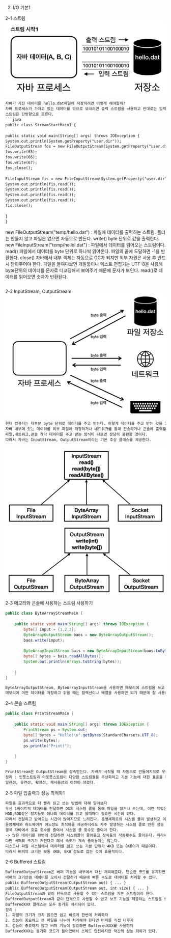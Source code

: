 2. I/O 기본1

2-1 스트림
![img.png](img.png)
```html
자바가 가진 데이터를 hello.dat파일에 저장하려면 어떻게 해야할까?
자바 프로세스가 가지고 있는 데이터를 밖으로 보내려면 출력 스트림을 사용하고 반대로는 입력 스트림을 사용하면 된다.
스트림은 단방향으로 흐른다.
```java
public class StreamStartMain1 {

public static void main(String[] args) throws IOException {
System.out.println(System.getProperty("user.dir"));
FileOutputStream fos = new FileOutputStream(System.getProperty("user.dir")+"/src/main/java/advanced2/inputoutput2/temp/hello.dat");
fos.write(65);
fos.write(66);
fos.write(67);
fos.close();

FileInputStream fis = new FileInputStream(System.getProperty("user.dir")+"/src/main/java/advanced2/inputoutput2/temp/hello.dat");
System.out.println(fis.read());
System.out.println(fis.read());
System.out.println(fis.read());
System.out.println(fis.read());
fis.close();

}
}
```
new FileOutputStream("temp/hello.dat") : 파일에 데이터를 출력하는 스트림. 폴더는 만들지 않고 파일은 없으면 자동으로 만든다.
write() byte 단위로 값을 출력한다.
new FileInputStream("temp/hellol.dat") : 파일에서 데이터를 읽어오는 스트림이다.
read() 파일에서 데이터를 byte 단위로 하나씩 읽어온다. 파일의 끝에 도달하면 -1을 반환한다.
close() 자바에서 내부 객체는 자동으로 GC가 되지만 외부 자원은 사용 후 반드시 닫아주어야 한다.
파일을 들여다보면 개발툴이나 텍스트 편집기는 UTF-8을 사용해 byte단위의 데이터를 문자로 디코딩해서 보여주기 때문에 문자가 보인다.
read()로 데이터를 읽어오면 숫자가 반환된다.
```
```

2-2 InputStream, OutputStream
![img_1.png](img_1.png)

```html
현대 컴퓨터는 대부분 byte 단위로 데이터를 주고 받는다. 이렇게 데이터를 주고 받는 것을 I/O라고 한다.
자바 내부에 있는 데이터를 외부 파일에 저장하거나 네트워크를 통해 전송하거나 콘솔에 출력할때 모두 바이트 단위로 데이터를 주고 받는다.
파일,네트워크,콘솔 각각 데이터를 주고 받는 방식이 다르면 상당히 불편할 것이다.
따라서 자바는 InputStream, OutputStream이라는 기본 추상 클래스를 제공한다.
```
![img_2.png](img_2.png)
![img_3.png](img_3.png)

2-3 메모리와 콘솔에 사용하는 스트림 사용하기

```java
public class ByteArrayStreamMain {

    public static void main(String[] args) throws IOException {
        byte[] input = {1,2,3};
        ByteArrayOutputStream baos = new ByteArrayOutputStream();
        baos.write(input);

        ByteArrayInputStream bais = new ByteArrayInputStream(baos.toByteArray());
        byte[] bytes = bais.readAllBytes();
        System.out.println(Arrays.toString(bytes));
        
    }
}
```
```html
ByteArrayOutputStream, ByteArrayInputStream을 사용하면 메모리에 스트림을 쓰고 읽을 수 있다.
메모리에 어떤 데이터를 저장하고 읽을 때는 컬렉션이나 배열을 사용하면 되기 때문에 잘 사용하지는 않지만 스트림을 간단하게 테스트하거나 스트림의 데이터를 확인하는 용도로 사용된다.
```

2-4 콘솔 스트림

```java
public class PrintStreamMain {

    public static void main(String[] args) throws IOException {
        PrintStream ps = System.out;
        byte[] bytes = "Hello!\n".getBytes(StandardCharsets.UTF_8);
        ps.write(bytes);
        ps.println("Print!");
        
    }
}
```
```html
PrintStream은 OutputStream을 상속받는다. 자바가 시작될 때 자동으로 만들어지므로 우리가 직접 생성하지 않는다.
정리 : 인풋스트림과 아웃풋스트림이 다양한 스트림들을 추상화하고 기본 기능에 대한 표준을 잡아두었기 때문에 개발자는 편리하게 입출력 작업을 수행할 수 있게 되었다.
일관성, 유연성, 확장성, 재사용성의 이점이 생겼다.
```

2-5 파일 입출력과 성능 최적화1
```html
파일을 효과적으로 더 빨리 읽고 쓰는 방법에 대해 알아보자
우선 1바이트씩 데이터를 전달하면 OS의 시스템 콜을 통해 파일을 읽거나 쓰는데, 이런 작업은 상대적으로 무겁다.
HDD,SDD같은 장치들도 하나의 데이터를 읽고 쓸때마다 필요한 시간이 있다.
따라서 전달하고 받아오는 시간이 많아지므로 느려진다. 운영체제로의 시스템 콜이 발생하고 이 자체가 상당한 오버헤드를 유발한다.
운영체제와 하드웨어가 어느정도 최적화를 제공하더라도 자주 발생하는 시스템 콜로 인한 성능 저하는 피할 수 없게 된다.
결국 자바에서 호출 횟수를 줄여서 시스템 콜 횟수도 줄여야 한다.
-> 많은 데이터를 한번에 전달하면 시스템콜이 줄어들고 장치들의 작동횟수도 줄어든다. 따라서 성능을 최적화 할 수 있다.
다만 버퍼의 크기가 커진다고 해서 속도가 계속 줄어들지는 않는다.
디스크나 파일 시스템에서 데이터를 읽고 쓰는 기본 단위가 4KB 또는 8KB이기 때문이다.
따라서 버퍼의 크기는 보통 4KB, 8KB 정도로 잡는 것이 효율적이다.
```

2-6 Buffered 스트림
```html
BufferedOutputStream은 버퍼 기능을 내부에서 대신 처리해준다. 단순한 코드를 유지하면서 버퍼를 사용하는 이점도 함께 누릴 수 있다.
버퍼의 크기만큼 데이터를 모아서 전달하기 때문에 빠른 속도로 데이터를 처리할 수 있다.
public BufferedOutputStream(OutputStream out) { ... }
public BufferedOutputStream(OutputStream out, int size) { ... }
FileOutputStream과 같이 단독으로 사용할 수 있는 스트림을 기본 스트림이라 한다.
BufferedOutputStream과 같이 단독으로 사용할 수 없고 보조 기능을 제공하는 스트림을 보조 스트림이라 한다.
BufferedXXX 클래스는 모두 동기화 처리되어 있다.
정리 : 
1. 파일의 크기가 크지 않으면 쉽고 빠르게 한번에 처리하자
2. 성능이 중요하고 큰 파일을 나누어 처리해야 한다면 버퍼를 직접 다루자
3. 성능이 중요하지 않고 버퍼 기능이 필요하면 BufferedXXX를 사용하자
BufferedXXX는 동기화 코드가 들어있어서 스레드 안전하지만 약간의 성능 저하가 있다.
```



